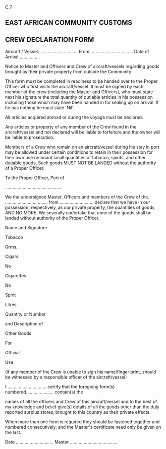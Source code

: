 C.7

## EAST AFRICAN COMMUNITY                                                                                CUSTOMS

## CREW DECLARATION FORM

<!-- image -->

Aircraft / Vessel.  …………………………  From.  …………………………... Date of Arrival.…………….

Notice to Master and Officers and Crew of aircraft/vessels regarding goods brought as their private property from outside the Community

This form must be completed in readiness to be handed over to the Proper Officer who first visits the aircraft/vessel.  It must be signed by each member of the crew (including the Master and Officers), who must state next his signature the total quantity of dutiable articles in his possession including those which may have been handed in for sealing up on arrival.  If he has nothing he must state 'Nil'.

All articles acquired abroad or during the voyage must be declared.

Any articles or property of any member of the Crew found in the aircraft/vessel and not declared will be liable to forfeiture and the owner will be liable to prosecution.

Members of a Crew who remain on an aircraft/vessel during his stay in port may be allowed under certain conditions to retain in their possession for their own use on board small quantities of tobacco, spirits,  and  other  dutiable  goods.    Such  goods  MUST  NOT  BE  LANDED  without  the  authority  of  a Proper Officer.

To the Proper Officer,          Port of

………………………………………

We the undersigned Master, Officers and members of the Crew of the.  ……………………………. from ……………………… declare that we have in our possession, respectively, as our private property, the quantities of goods, AND NO MORE. We severally undertake that none of the goods shall be landed without authority of the Proper Officer.

Name and Signature

Tobacco

Grms.

Cigars

No

Cigarettes

No

Spirit

Litres

Quantity or Number

and Description of

Other Goods

For

Official

Use

(If any member of the Crew is unable to sign his name/finger print, should be witnessed by a responsible officer of the aircraft/vessel)

I …………………………. certify that the foregoing form(s) numbered…………………. contain(s) the

names of all the officers and Crew of this aircraft/vessel and to the best of my knowledge and belief give(s) details of all the goods other than the duly reported surplus stores, brought to this country as their private effects.

When more than one form is required they should be fastened together and numbered consecutively; and the Master's certificate need only be given on the last.

Date     …………………………                             Master           ………………………………..